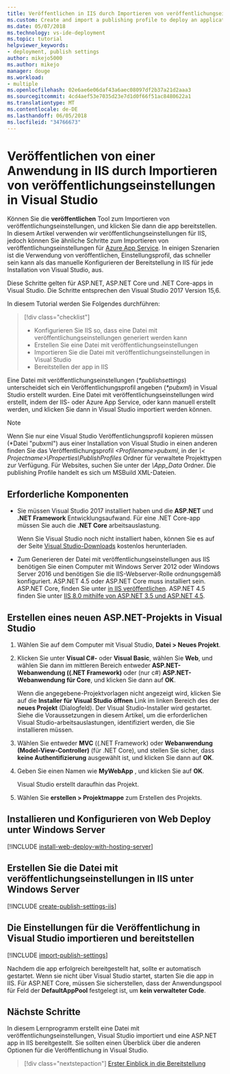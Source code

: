 ```yaml
---
title: Veröffentlichen in IIS durch Importieren von veröffentlichungseinstellungen
ms.custom: Create and import a publishing profile to deploy an application from Visual Studio to IIS
ms.date: 05/07/2018
ms.technology: vs-ide-deployment
ms.topic: tutorial
helpviewer_keywords:
- deployment, publish settings
author: mikejo5000
ms.author: mikejo
manager: douge
ms.workload:
- multiple
ms.openlocfilehash: 02e6ae6e06daf43a6aec08097df2b37a21d2aaa3
ms.sourcegitcommit: 4cd4aef53e7035d23e7d1d0f66f51ac8480622a1
ms.translationtype: MT
ms.contentlocale: de-DE
ms.lasthandoff: 06/05/2018
ms.locfileid: "34766673"
---
```

# <a name="publish-an-application-to-iis-by-importing-publish-settings-in-visual-studio"></a>Veröffentlichen von einer Anwendung in IIS durch Importieren von veröffentlichungseinstellungen in Visual Studio

Können Sie die **veröffentlichen** Tool zum Importieren von veröffentlichungseinstellungen, und klicken Sie dann die app bereitstellen. In diesem Artikel verwenden wir veröffentlichungseinstellungen für IIS, jedoch können Sie ähnliche Schritte zum Importieren von veröffentlichungseinstellungen für [Azure App Service](../deployment/tutorial-import-publish-settings-azure.md). In einigen Szenarien ist die Verwendung von veröffentlichen, Einstellungsprofil, das schneller sein kann als das manuelle Konfigurieren der Bereitstellung in IIS für jede Installation von Visual Studio, aus.

Diese Schritte gelten für ASP.NET, ASP.NET Core und .NET Core-apps in Visual Studio. Die Schritte entsprechen den Visual Studio 2017 Version 15,6.

In diesem Tutorial werden Sie Folgendes durchführen:

> [!div class="checklist"]
> * Konfigurieren Sie IIS so, dass eine Datei mit veröffentlichungseinstellungen generiert werden kann
> * Erstellen Sie eine Datei mit veröffentlichungseinstellungen
> * Importieren Sie die Datei mit veröffentlichungseinstellungen in Visual Studio
> * Bereitstellen der app in IIS

Eine Datei mit veröffentlichungseinstellungen (*\*publishsettings*) unterscheidet sich ein Veröffentlichungsprofil angeben (*\*pubxml*) in Visual Studio erstellt wurden. Eine Datei mit veröffentlichungseinstellungen wird erstellt, indem der IIS- oder Azure App Service, oder kann manuell erstellt werden, und klicken Sie dann in Visual Studio importiert werden können.

> [!NOTE]
> Wenn Sie nur eine Visual Studio Veröffentlichungsprofil kopieren müssen (\*Datei "pubxml") aus einer Installation von Visual Studio in einen anderen finden Sie das Veröffentlichungsprofil  *\<Profilename\>pubxml*, in der  *\\< Projectname\>\Properties\PublishProfiles* Ordner für verwaltete Projekttypen zur Verfügung. Für Websites, suchen Sie unter der *\App_Data* Ordner. Die publishing Profile handelt es sich um MSBuild XML-Dateien.

## <a name="prerequisites"></a>Erforderliche Komponenten

* Sie müssen Visual Studio 2017 installiert haben und die **ASP.NET** und **.NET Framework** Entwicklungsaufwand. Für eine .NET Core-app müssen Sie auch die **.NET Core** arbeitsauslastung.

    Wenn Sie Visual Studio noch nicht installiert haben, können Sie es auf der Seite [Visual Studio-Downloads](https://www.visualstudio.com/downloads/?utm_medium=microsoft&utm_source=docs.microsoft.com&utm_campaign=button+cta&utm_content=download+vs2017) kostenlos herunterladen.

* Zum Generieren der Datei mit veröffentlichungseinstellungen aus IIS benötigen Sie einen Computer mit Windows Server 2012 oder Windows Server 2016 und benötigen Sie die IIS-Webserver-Rolle ordnungsgemäß konfiguriert. ASP.NET 4.5 oder ASP.NET Core muss installiert sein. ASP.NET Core, finden Sie unter [in IIS veröffentlichen](/aspnet/core/publishing/iis?tabs=aspnetcore2x#iis-configuration). ASP.NET 4.5 finden Sie unter [IIS 8.0 mithilfe von ASP.NET 3.5 und ASP.NET 4.5](/iis/get-started/whats-new-in-iis-8/iis-80-using-aspnet-35-and-aspnet-45).

## <a name="create-a-new-aspnet-project-in-visual-studio"></a>Erstellen eines neuen ASP.NET-Projekts in Visual Studio

1. Wählen Sie auf dem Computer mit Visual Studio, **Datei > Neues Projekt**.

1. Klicken Sie unter **Visual C#-** oder **Visual Basic**, wählen Sie **Web**, und wählen Sie dann im mittleren Bereich entweder **ASP.NET-Webanwendung ((.NET Framework)** oder (nur c#) **ASP.NET-Webanwendung für Core**, und klicken Sie dann auf **OK**.

    Wenn die angegebene-Projektvorlagen nicht angezeigt wird, klicken Sie auf die **Installer für Visual Studio öffnen** Link im linken Bereich des der **neues Projekt** (Dialogfeld). Der Visual Studio-Installer wird gestartet. Siehe die Voraussetzungen in diesem Artikel, um die erforderlichen Visual Studio-arbeitsauslastungen, identifiziert werden, die Sie installieren müssen.

1. Wählen Sie entweder **MVC** ((.NET Framework) oder **Webanwendung (Model-View-Controller)** (für .NET Core), und stellen Sie sicher, dass **keine Authentifizierung** ausgewählt ist, und klicken Sie dann auf **OK**.

1. Geben Sie einen Namen wie **MyWebApp** , und klicken Sie auf **OK**.

    Visual Studio erstellt daraufhin das Projekt.

1. Wählen Sie **erstellen > Projektmappe** zum Erstellen des Projekts.

## <a name="install-and-configure-web-deploy-on-windows-server"></a>Installieren und Konfigurieren von Web Deploy unter Windows Server

[!INCLUDE [install-web-deploy-with-hosting-server](../deployment/includes/install-web-deploy-with-hosting-server.md)]

## <a name="create-the-publish-settings-file-in-iis-on-windows-server"></a>Erstellen Sie die Datei mit veröffentlichungseinstellungen in IIS unter Windows Server

[!INCLUDE [create-publish-settings-iis](../deployment/includes/create-publish-settings-iis.md)]

## <a name="import-the-publish-settings-in-visual-studio-and-deploy"></a>Die Einstellungen für die Veröffentlichung in Visual Studio importieren und bereitstellen

[!INCLUDE [import-publish-settings](../deployment/includes/import-publish-settings-vs.md)]

Nachdem die app erfolgreich bereitgestellt hat, sollte er automatisch gestartet. Wenn sie nicht über Visual Studio startet, starten Sie die app in IIS. Für ASP.NET Core, müssen Sie sicherstellen, dass der Anwendungspool für Feld der **DefaultAppPool** festgelegt ist, um **kein verwalteter Code**.

## <a name="next-steps"></a>Nächste Schritte

In diesem Lernprogramm erstellt eine Datei mit veröffentlichungseinstellungen, Visual Studio importiert und eine ASP.NET app in IIS bereitgestellt. Sie sollten einen Überblick über die anderen Optionen für die Veröffentlichung in Visual Studio.

> [!div class="nextstepaction"]
> [Erster Einblick in die Bereitstellung](../deployment/deploying-applications-services-and-components.md)
